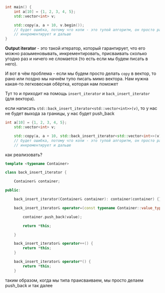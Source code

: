 ```cpp
int main() {
	int a[10] = {1, 2, 3, 4, 5};
	std::vector<int> v;

	std::copy(a, a + 10, v.begin());
	// будет ошибка, потому что копи - это тупой алгоритм, он просто разыменовывает
	// инкрементирует и дальше
}
```
**Output iterator** - это такой итератор, который гарантирует, что его можно разыменовывать, инкрементировать, присваивать сколько угодно раз и ничего не сломается (то есть если мы будем писать в него).

И вот в чём проблема - если мы будем просто делать `copy` в вектор, то рано или поздно мы начнём тупо писать мимо вектора. Нам нужна какая-то легковесная обёртка, которая нам поможет

Тут то и приходит на помощь `insert_iterator` и `back_insert_iterator` (для вектора).

если написать `std::back_insert_iterator<std::vector<int>>(v)`, то у нас не будет выхода за границы, у нас будет push_back
```cpp
int a[10] = {1, 2, 3, 4, 5};
	std::vector<int> v;

	std::copy(a, a + 10, std::back_insert_iterator<std::vector<int>>(v));
	// будет ошибка, потому что копи - это тупой алгоритм, он просто разыменовывает
	// инкрементирует и дальше
```
как реализовать?
```cpp
template <typename Container>

class back_insert_iterator {

	Container& container;

public:

	back_insert_iterator(Container& container): container(container) {}

	back_insert_iterator& operator=(const typename Container::value_type& value) {

		container.push_back(value);

		return *this;

	}

	back_insert_iterator& operator++() {
		return *this;
	}

	back_insert_iterator& operator*() {
		return *this;
	}
```

таким образом, когда мы типа праисваиваем, мы просто делаем push_back и так далее